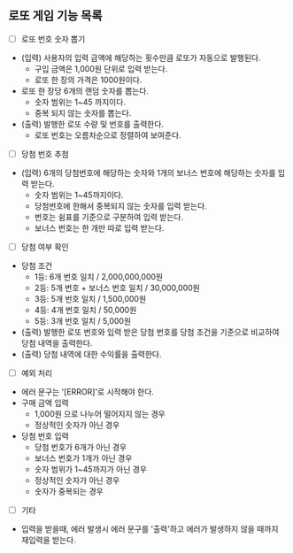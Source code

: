 ## 로또 게임 기능 목록

- [ ] 로또 번호 숫자 뽑기
- (입력) 사용자의 입력 금액에 해당하는 횟수만큼 로또가 자동으로 발행된다.
  - 구입 금액은 1,000원 단위로 입력 받는다.
  - 로또 한 장의 가격은 1000원이다.
- 로또 한 장당 6개의 랜덤 숫자를 뽑는다.
  - 숫자 범위는 1~45 까지이다.
  - 중복 되지 않는 숫자를 뽑는다.
- (출력) 발행한 로또 수량 및 번호를 출력한다.
  - 로또 번호는 오름차순으로 정렬하여 보여준다.

- [ ] 당첨 번호 추첨
- (입력) 6개의 당첨번호에 해당하는 숫자와 1개의 보너스 번호에 해당하는 숫자를 입력 받는다.
  - 숫자 범위는 1~45까지이다.
  - 당첨번호에 한해서 중복되지 않는 숫자를 입력 받는다.
  - 번호는 쉼표를 기준으로 구분하여 입력 받는다.
  - 보너스 번호는 한 개만 따로 입력 받는다.

- [ ] 당첨 여부 확인
- 당첨 조건
  - 1등: 6개 번호 일치 / 2,000,000,000원
  - 2등: 5개 번호 + 보너스 번호 일치 / 30,000,000원
  - 3등: 5개 번호 일치 / 1,500,000원
  - 4등: 4개 번호 일치 / 50,000원
  - 5등: 3개 번호 일치 / 5,000원
- (출력) 발행한 로또 번호와 입력 받은 당첨 번호를 당첨 조건을 기준으로 비교하여 당첨 내역을 출력한다.
- (출력) 당첨 내역에 대한 수익률을 출력한다.

- [ ] 예외 처리
- 에러 문구는 '[ERROR]'로 시작해야 한다.
- 구매 금액 입력
  - 1,000원 으로 나누어 떨어지지 않는 경우
  - 정상적인 숫자가 아닌 경우 
- 당첨 번호 입력
  - 당첨 번호가 6개가 아닌 경우
  - 보너스 번호가 1개가 아닌 경우
  - 숫자 범위가 1~45까지가 아닌 경우
  - 정상적인 숫자가 아닌 경우
  - 숫자가 중복되는 경우

- [ ] 기타
- 입력을 받을때, 에러 발생시 에러 문구를 '출력'하고 에러가 발생하지 않을 때까지 재입력을 받는다.
